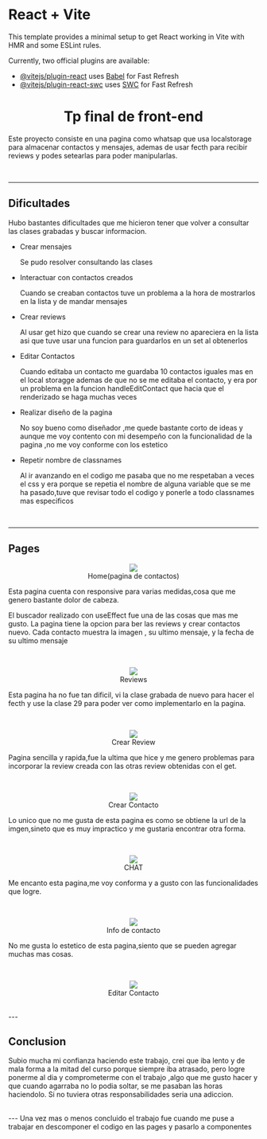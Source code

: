 # React + Vite

This template provides a minimal setup to get React working in Vite with HMR and some ESLint rules.

Currently, two official plugins are available:

- [@vitejs/plugin-react](https://github.com/vitejs/vite-plugin-react/blob/main/packages/plugin-react/README.md) uses [Babel](https://babeljs.io/) for Fast Refresh
- [@vitejs/plugin-react-swc](https://github.com/vitejs/vite-plugin-react-swc) uses [SWC](https://swc.rs/) for Fast Refresh



# <center>Tp final de front-end<center>

Este proyecto consiste en una pagina como whatsap que usa localstorage para almacenar contactos y mensajes, ademas de usar fecth para recibir reviews y podes setearlas para poder manipularlas.


</br>

---

## Dificultades

Hubo bastantes dificultades que me hicieron tener que volver a consultar las clases grabadas y buscar informacion.

* <p color='gold'>Crear mensajes</p> Se pudo resolver consultando las clases
* <p color='gold'>Interactuar con contactos creados</p>Cuando se creaban contactos tuve un problema a la hora de mostrarlos en la lista y de mandar mensajes
* <p color='gold'>Crear reviews</p>Al usar get hizo que cuando se crear una review no apareciera en la lista asi que tuve usar una funcion para guardarlos en un set al obtenerlos
* <p color='gold'>Editar Contactos</p>Cuando editaba un contacto me guardaba 10 contactos iguales mas en el local storagge ademas de que no se me editaba el contacto, y era por un problema en la funcion handleEditContact que hacia que el renderizado se haga muchas veces
* <p color='gold'>Realizar diseño de la pagina</p>No soy bueno como diseñador ,me quede bastante corto de ideas y aunque me voy contento con mi desempeño con la funcionalidad de la pagina ,no me voy conforme con los estetico
* <p>Repetir nombre de classnames</p>Al ir avanzando en el codigo me pasaba que no me respetaban a veces el css y era porque se repetia el nombre de alguna variable que se me ha pasado,tuve que revisar todo el codigo y ponerle a todo classnames mas especificos


</br>

---

## Pages

<p align="center"><img src="images/Captura de pantalla 2024-08-19 235602.png"/></br>Home(pagina de contactos)</p>

Esta pagina cuenta con responsive para varias medidas,cosa que me genero bastante dolor de cabeza.

El buscador realizado con useEffect fue una de las cosas que mas me gusto. La pagina tiene la opcion para ber las reviews y crear contactos nuevo.
Cada contacto muestra la imagen , su ultimo mensaje, y la fecha de su ultimo mensaje

</br>

<p align="center"><img src="images/Captura de pantalla 2024-08-19 235657.png"/></br>Reviews</p>

Esta pagina ha no fue tan dificil, vi la clase grabada de nuevo para hacer el fecth y use la clase 29 para poder ver como implementarlo en la pagina.



</br>

<p align="center"><img src="images/Captura de pantalla 2024-08-19 235712.png"/></br>Crear Review</p>

Pagina sencilla y rapida,fue la ultima que hice y me genero problemas para incorporar la review creada con las otras review obtenidas con el get.



</br>

<p align="center"><img src="images/Captura de pantalla 2024-08-19 235724.png"/></br>Crear Contacto</p>

Lo unico que no me gusta de esta pagina es como se obtiene la url de la imgen,sineto que es muy impractico y me gustaria encontrar otra forma.




</br>

<p align="center"><img src="images/Captura de pantalla 2024-08-19 235741.png"/></br>CHAT</p>

Me encanto esta pagina,me voy conforma y a gusto con las funcionalidades que logre.




</br>

<p align="center"><img src="images/Captura de pantalla 2024-08-19 235756.png"/></br>Info de contacto</p>

No me gusta lo estetico de esta pagina,siento que se pueden agregar muchas mas cosas.




</br>

<p align="center"><img src="images/Captura de pantalla 2024-08-19 235805.png"/></br>Editar Contacto</p>

</br>
---

## Conclusion

Subio mucha mi confianza haciendo este trabajo, crei que iba lento y de mala forma a la mitad del curso porque siempre iba atrasado, pero logre ponerme al dia y comprometerme con el trabajo ,algo que me gusto hacer y que cuando agarraba no lo podia soltar, se me pasaban las horas haciendolo. Si no tuviera otras responsabilidades seria una adiccion.

</br>
---
Una vez mas o menos concluido el trabajo fue cuando me puse a trabajar en descomponer el codigo en las pages y pasarlo a componentes




